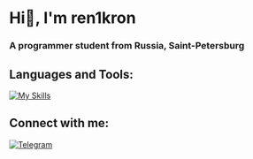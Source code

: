 # Hi👋, I'm ren1kron
### A programmer student from Russia, Saint-Petersburg

## Languages and Tools:
[![My Skills](https://skillicons.dev/icons?i=java,postgres)](https://skillicons.dev)

## Connect with me:
[![Telegram](https://github.com/gauravghongde/social-icons/blob/master/PNG/Color/Telegram.png=98x98)](https://t.me/ren1kron)

